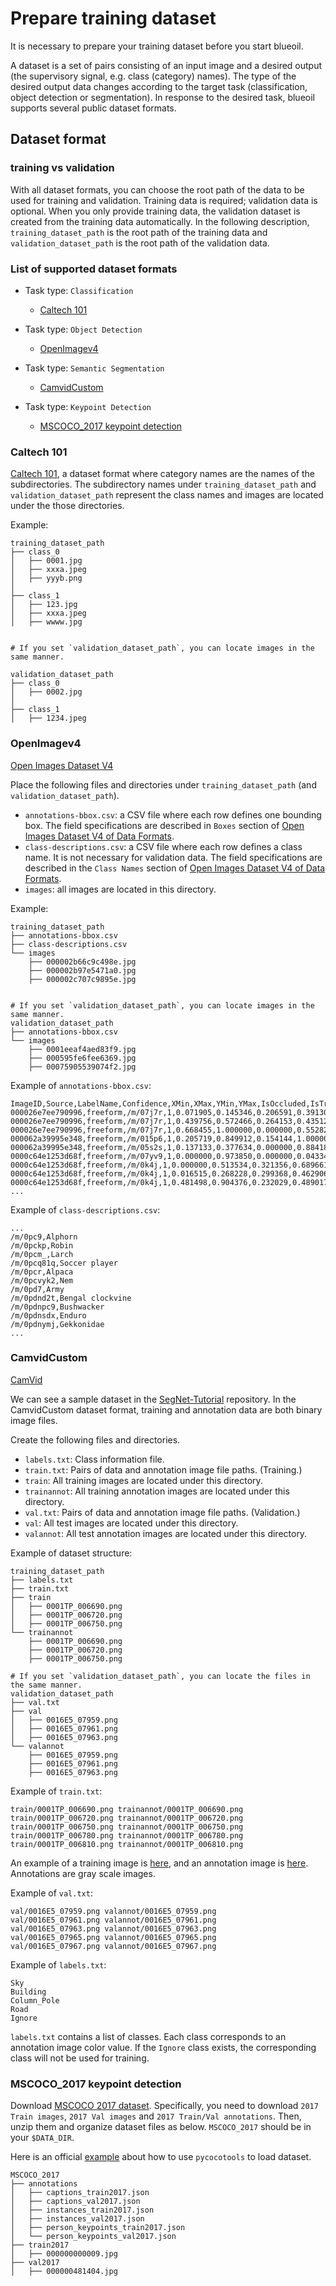 # Prepare training dataset

It is necessary to prepare your training dataset before you start blueoil.

A dataset is a set of pairs consisting of an input image and a desired output (the supervisory signal, e.g. class (category) names).
The type of the desired output data changes according to the target task (classification, object detection or segmentation). In response to the desired task, blueoil supports several public dataset formats.

## Dataset format

### training vs validation
With all dataset formats, you can choose the root path of the data to be used for training and validation.
Training data is required; validation data is optional. When you only provide training data, the validation dataset is created from the training data automatically. In the following description, `training_dataset_path` is the root path of the training data and `validation_dataset_path` is the root path of the validation data.

### List of supported dataset formats

- Task type: `Classification`
  - [Caltech 101](#caltech-101)

- Task type: `Object Detection`
  - [OpenImagev4](#openimagev4)

- Task type: `Semantic Segmentation`
  - [CamvidCustom](#camvidcustom)

- Task type: `Keypoint Detection`
  - [MSCOCO_2017 keypoint detection](#mscoco-2017-keypoint-detection)

### Caltech 101
[Caltech 101](http://www.vision.caltech.edu/Image_Datasets/Caltech101/), a dataset format where category names are the names of the subdirectories.
The subdirectory names under `training_dataset_path` and `validation_dataset_path` represent the class names and images are located under the those directories.

Example:

```
training_dataset_path
├── class_0
│   ├── 0001.jpg
│   ├── xxxa.jpeg
│   ├── yyyb.png
│
├── class_1
│   ├── 123.jpg
│   ├── xxxa.jpeg
│   ├── wwww.jpg


# If you set `validation_dataset_path`, you can locate images in the same manner.

validation_dataset_path
├── class_0
│   ├── 0002.jpg
│
├── class_1
│   ├── 1234.jpeg

```


### OpenImagev4

[Open Images Dataset V4](https://storage.googleapis.com/openimages/web/index.html)

Place the following files and directories under `training_dataset_path` (and `validation_dataset_path`).
* `annotations-bbox.csv`: a CSV file where each row defines one bounding box. The field specifications are described in `Boxes` section of [Open Images Dataset V4 of Data Formats](https://storage.googleapis.com/openimages/web/download.html#dataformats).
* `class-descriptions.csv`: a CSV file where each row defines a class name. It is not necessary for validation data.
 The field specifications are described in the `Class Names` section of [Open Images Dataset V4 of Data Formats](https://storage.googleapis.com/openimages/web/download.html#dataformats).
* `images`: all images are located in this directory.


Example:

```
training_dataset_path
├── annotations-bbox.csv
├── class-descriptions.csv
└── images
    ├── 000002b66c9c498e.jpg
    ├── 000002b97e5471a0.jpg
    ├── 000002c707c9895e.jpg


# If you set `validation_dataset_path`, you can locate images in the same manner.
validation_dataset_path
├── annotations-bbox.csv
└── images
    ├── 0001eeaf4aed83f9.jpg
    ├── 000595fe6fee6369.jpg
    ├── 00075905539074f2.jpg
```


Example of `annotations-bbox.csv`:

```
ImageID,Source,LabelName,Confidence,XMin,XMax,YMin,YMax,IsOccluded,IsTruncated,IsGroupOf,IsDepiction,IsInside
000026e7ee790996,freeform,/m/07j7r,1,0.071905,0.145346,0.206591,0.391306,0,1,1,0,0
000026e7ee790996,freeform,/m/07j7r,1,0.439756,0.572466,0.264153,0.435122,0,1,1,0,0
000026e7ee790996,freeform,/m/07j7r,1,0.668455,1.000000,0.000000,0.552825,0,1,1,0,0
000062a39995e348,freeform,/m/015p6,1,0.205719,0.849912,0.154144,1.000000,0,0,0,0,0
000062a39995e348,freeform,/m/05s2s,1,0.137133,0.377634,0.000000,0.884185,1,1,0,0,0
0000c64e1253d68f,freeform,/m/07yv9,1,0.000000,0.973850,0.000000,0.043342,0,1,1,0,0
0000c64e1253d68f,freeform,/m/0k4j,1,0.000000,0.513534,0.321356,0.689661,0,1,0,0,0
0000c64e1253d68f,freeform,/m/0k4j,1,0.016515,0.268228,0.299368,0.462906,1,0,0,0,0
0000c64e1253d68f,freeform,/m/0k4j,1,0.481498,0.904376,0.232029,0.489017,1,0,0,0,0
...
```


Example of `class-descriptions.csv`:
```
...
/m/0pc9,Alphorn
/m/0pckp,Robin
/m/0pcm_,Larch
/m/0pcq81q,Soccer player
/m/0pcr,Alpaca
/m/0pcvyk2,Nem
/m/0pd7,Army
/m/0pdnd2t,Bengal clockvine
/m/0pdnpc9,Bushwacker
/m/0pdnsdx,Enduro
/m/0pdnymj,Gekkonidae
...
```


### CamvidCustom

[CamVid](http://mi.eng.cam.ac.uk/research/projects/VideoRec/CamVid/)

We can see a sample dataset in the [SegNet-Tutorial](https://github.com/alexgkendall/SegNet-Tutorial) repository. In the CamvidCustom dataset format, training and annotation data are both binary image files.

Create the following files and directories.

- `labels.txt`: Class information file.
- `train.txt`: Pairs of data and annotation image file paths. (Training.)
- `train`: All training images are located under this directory.
- `trainannot`: All training annotation images are located under this directory.
- `val.txt`: Pairs of data and annotation image file paths. (Validation.)
- `val`: All test images are located under this directory.
- `valannot`: All test annotation images are located under this directory.

Example of dataset structure:

```
training_dataset_path
├── labels.txt
├── train.txt
├── train
│   ├── 0001TP_006690.png
│   ├── 0001TP_006720.png
│   ├── 0001TP_006750.png
└── trainannot
    ├── 0001TP_006690.png
    ├── 0001TP_006720.png
    ├── 0001TP_006750.png

# If you set `validation_dataset_path`, you can locate the files in the same manner.
validation_dataset_path
├── val.txt
├── val
│   ├── 0016E5_07959.png
│   ├── 0016E5_07961.png
│   ├── 0016E5_07963.png
└── valannot
    ├── 0016E5_07959.png
    ├── 0016E5_07961.png
    ├── 0016E5_07963.png
```

Example of `train.txt`:

```
train/0001TP_006690.png trainannot/0001TP_006690.png
train/0001TP_006720.png trainannot/0001TP_006720.png
train/0001TP_006750.png trainannot/0001TP_006750.png
train/0001TP_006780.png trainannot/0001TP_006780.png
train/0001TP_006810.png trainannot/0001TP_006810.png
```

An example of a training image is [here](https://github.com/alexgkendall/SegNet-Tutorial/blob/master/CamVid/train/0001TP_006690.png), and an annotation image is [here](https://github.com/alexgkendall/SegNet-Tutorial/blob/master/CamVid/testannot/0001TP_008550.png). Annotations are gray scale images.

Example of `val.txt`:

```
val/0016E5_07959.png valannot/0016E5_07959.png
val/0016E5_07961.png valannot/0016E5_07961.png
val/0016E5_07963.png valannot/0016E5_07963.png
val/0016E5_07965.png valannot/0016E5_07965.png
val/0016E5_07967.png valannot/0016E5_07967.png
```

Example of `labels.txt`:

```
Sky
Building
Column_Pole
Road
Ignore
```

`labels.txt` contains a list of classes. Each class corresponds to an annotation image color value.
If the `Ignore` class exists, the corresponding class will not be used for training.


### MSCOCO_2017 keypoint detection

Download [MSCOCO 2017 dataset](http://cocodataset.org/#download).
Specifically, you need to download `2017 Train images`, `2017 Val images` and `2017 Train/Val annotations`.
Then, unzip them and organize dataset files as below. `MSCOCO_2017` should be in your `$DATA_DIR`.

Here is an official [example](https://github.com/cocodataset/cocoapi/blob/master/PythonAPI/pycocoDemo.ipynb) about how to use `pycocotools` to load dataset.


```
MSCOCO_2017
├── annotations
│   ├── captions_train2017.json
│   ├── captions_val2017.json
│   ├── instances_train2017.json
│   ├── instances_val2017.json
│   ├── person_keypoints_train2017.json
│   └── person_keypoints_val2017.json
├── train2017
│   ├── 000000000009.jpg
├── val2017
│   ├── 000000481404.jpg
```
